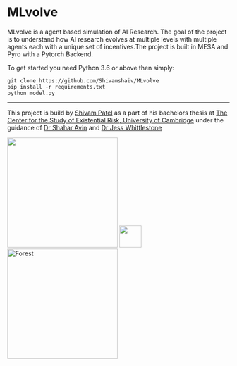 # MLvolve  

MLvolve is a agent based simulation of AI Research. The goal of the project is to understand how AI research evolves at multiple levels with multiple agents each with a unique set of incentives.The project is built in MESA and Pyro with a Pytorch Backend.  

To get started you need Python 3.6 or above then simply:
```
git clone https://github.com/Shivamshaiv/MLvolve
pip install -r requirements.txt
python model.py
```
---

This project is build by [Shivam Patel](https://www.cser.ac.uk/team/shivam-patel/) as a part of his bachelors thesis at [The Center for the Study of Existential Risk, University of Cambridge](https://www.cser.ac.uk/) under the guidance of [Dr Shahar Avin](https://www.cser.ac.uk/team/shivam-patel/) and [Dr Jess Whittlestone](http://lcfi.ac.uk/team/jess-whittlestone/)


<p float="left">
  <img src="http://www.crassh.cam.ac.uk/assets/general/CSER-logo-colour@2x-8_(CMYK_PNG).png" width="250" />
  <img src="https://innov8tiv.com/wp-content/uploads/2017/10/safari-wont-load-website-1-150x150.jpg" width = "50" />
  <img src="https://www.cam.ac.uk/sites/www.cam.ac.uk/files/inner-images/logo.jpg" alt="Forest" width="250" /> 
</p>

